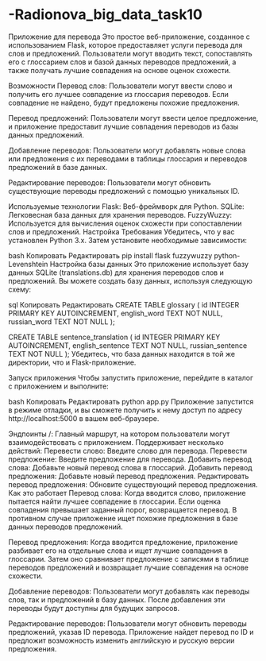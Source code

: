 # -Radionova_big_data_task10

Приложение для перевода
Это простое веб-приложение, созданное с использованием Flask, которое предоставляет услуги перевода для слов и предложений. Пользователи могут вводить текст, сопоставлять его с глоссарием слов и базой данных переводов предложений, а также получать лучшие совпадения на основе оценок схожести.

Возможности
Перевод слов: Пользователи могут ввести слово и получить его лучшее совпадение из глоссария переводов. Если совпадение не найдено, будут предложены похожие предложения.

Перевод предложений: Пользователи могут ввести целое предложение, и приложение предоставит лучшие совпадения переводов из базы данных предложений.

Добавление переводов: Пользователи могут добавлять новые слова или предложения с их переводами в таблицы глоссария и переводов предложений в базе данных.

Редактирование переводов: Пользователи могут обновить существующие переводы предложений с помощью уникальных ID.

Используемые технологии
Flask: Веб-фреймворк для Python.
SQLite: Легковесная база данных для хранения переводов.
FuzzyWuzzy: Используется для вычисления оценок схожести при сопоставлении слов и предложений.
Настройка
Требования
Убедитесь, что у вас установлен Python 3.x. Затем установите необходимые зависимости:

bash
Копировать
Редактировать
pip install flask fuzzywuzzy python-Levenshtein
Настройка базы данных
Это приложение использует базу данных SQLite (translations.db) для хранения переводов слов и предложений. Вы можете создать базу данных, используя следующую схему:

sql
Копировать
Редактировать
CREATE TABLE glossary (
    id INTEGER PRIMARY KEY AUTOINCREMENT,
    english_word TEXT NOT NULL,
    russian_word TEXT NOT NULL
);

CREATE TABLE sentence_translation (
    id INTEGER PRIMARY KEY AUTOINCREMENT,
    english_sentence TEXT NOT NULL,
    russian_sentence TEXT NOT NULL
);
Убедитесь, что база данных находится в той же директории, что и Flask-приложение.

Запуск приложения
Чтобы запустить приложение, перейдите в каталог с приложением и выполните:

bash
Копировать
Редактировать
python app.py
Приложение запустится в режиме отладки, и вы сможете получить к нему доступ по адресу http://localhost:5000 в вашем веб-браузере.

Эндпоинты
/: Главный маршрут, на котором пользователи могут взаимодействовать с приложением. Поддерживает несколько действий:
Перевести слово: Введите слово для перевода.
Перевести предложение: Введите предложение для перевода.
Добавить перевод слова: Добавьте новый перевод слова в глоссарий.
Добавить перевод предложения: Добавьте новый перевод предложения.
Редактировать перевод предложения: Обновите существующий перевод предложения.
Как это работает
Перевод слова: Когда вводится слово, приложение пытается найти лучшее совпадение в глоссарии. Если оценка совпадения превышает заданный порог, возвращается перевод. В противном случае приложение ищет похожие предложения в базе данных переводов предложений.

Перевод предложения: Когда вводится предложение, приложение разбивает его на отдельные слова и ищет лучшие совпадения в глоссарии. Затем оно сравнивает предложение с записями в таблице переводов предложений и возвращает лучшие совпадения на основе схожести.

Добавление переводов: Пользователи могут добавлять как переводы слов, так и предложений в базу данных. После добавления эти переводы будут доступны для будущих запросов.

Редактирование переводов: Пользователи могут обновить переводы предложений, указав ID перевода. Приложение найдет перевод по ID и предложит возможность изменить английскую и русскую версии предложения.
